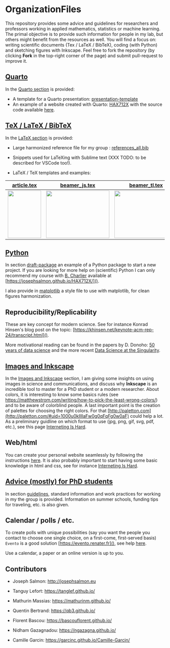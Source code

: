 # OrganizationFiles

This repository provides some advice and guidelines for researchers and professors working in applied mathematics, statistics or machine learning. The primal objective is to provide such information for people in my lab, but others might benefit from the resources as well.
You will find a focus on: writing scientific documents (Tex / LaTeX / BibTeX), coding (with Python) and sketching figures with Inkscape.
Feel free to fork the repository (by clicking **Fork** in the top-right corner of the page) and submit pull-request to improve it.


## [Quarto](Quarto/)
In the [Quarto section](Quarto/) is provided:

- A template for a Quarto presentation: [presentation-template](Quarto/presentation-template/)
- An example of a website created with Quarto: [HAX712X](https://josephsalmon.github.io/HAX712X/) with the source code available [here](https://github.com/josephsalmon/HAX712X/blob/main/index.qmd).




## [TeX / LaTeX / BibTeX](tex/)
In the [LaTeX section](tex/) is provided:

- Large harmonized reference file for my group : [references_all.bib](tex/biblio/references_all.bib)

- Snippets used for LaTeXing with Sublime text (XXX TODO: to be described for VSCode too!).

- LaTeX / TeX templates and examples:

| [article.tex](tex/draft-article/article.tex)                                                   | [beamer_js.tex](tex/draft-beamer/beamer_js.tex)                                                   | [beamer_tl.tex](tex/draft-beamer/beamer_tl.tex)                                                   | [exam.tex](tex/draft-exam/exam.tex)                                                     | [scribe.tex](tex/draft-scribe/scribe.tex)                                                   |
| ---------------------------------------------------------------------------------------------- | ------------------------------------------------------------------------------------------------- | ------------------------------------------------------------------------------------------------- | --------------------------------------------------------------------------------------- | ------------------------------------------------------------------------------------------- |
| [<img src="sharedimages/article.png" width="105" height="150">](tex/draft-article/article.tex) | [<img src="sharedimages/beamer_js.png" width="200" height="150">](tex/draft-beamer/beamer_js.tex) | [<img src="sharedimages/beamer_tl.png" width="200" height="150">](tex/draft-beamer/beamer_tl.tex) | [<img src="sharedimages/examen.png" width="105" height="150">](tex/draft-exam/exam.tex) | [<img src="sharedimages/scribe.png" width="105" height="150">](tex/draft-scribe/scribe.tex) |


## [Python](python/draft-package/)
In section [draft-package](python/draft-package/)
an example of a Python package
 to start a new project.
If you are looking for more help on (scientific) Python I can only recommend my course with [B. Charlier](https://imag.umontpellier.fr/~charlier) available at [https://josephsalmon.github.io/HAX712X/]().

I also provide in [matplotlib](python/matplotlib/) a style file to use with matplotlib, for clean figures harmonization.

## Reproducibility/Replicability

These are key concept for modern science.
See for instance Konrad Hinsen's blog post on the topic: [https://khinsen.net/keynote-acm-rep-24/transcript.html]().

More motivational reading can be found in the papers by D. Donoho: [50 years of data science](https://www.tandfonline.com/doi/full/10.1080/10618600.2017.1384734) and the more recent [Data Science at the Singularity](https://hdsr.mitpress.mit.edu/pub/g9mau4m0/release/2).


## [Images and Inkscape](inkscape/)
In the [Images and Inkscape](inkscape/) section, I am giving some insights on using images in science and communications, and discuss why **Inkscape** is an incredible tool to master for a PhD student or a modern researcher.
About colors, it is interesting to know some basics rules (see https://matthewstrom.com/writing/how-to-pick-the-least-wrong-colors/) and to be aware of colorblind people.
A last important point is the creation of palettes for choosing the right colors. For that [http://paletton.com](http://paletton.com/#uid=1000u0kllllaFw0g0qFqFg0w0aF) could help a lot.
As a preliminary guidline on which format to use (jpg, png, gif, svg, pdf, etc.), see this page [Interneting Is Hard](https://internetingishard.netlify.app/html-and-css/links-and-images/#image-formats).

## Web/html
You can create your personal website seamlessly by following the instructions [here](https://wowchemy.com/templates/).
It is also probably important to start having some basic knowledge in html and css, see for instance
[Interneting Is Hard](https://internetingishard.netlify.app/html-and-css/introduction/).


## [Advice (mostly) for PhD students](guidelines/)
In section [guidelines](guidelines/), standard information and work practices for working in my the group is provided. Information on summer schools, funding tips for traveling, etc. is also given.

## Calendar / polls / etc.

To create polls with unique possibilities (say you want the people you contact to choose one single choice, on a first-come, first-served basis) `Evento` is a good solution [https://evento.renater.fr](), see help [here](https://prim76.ac-normandie.fr/IMG/pdf/planifier_des_rendez-vous_evento_modifie_erun_76.pdf).

Use a calendar, a paper or an online version is up to you.

## Contributors

- Joseph Salmon: http://josephsalmon.eu

- Tanguy Lefort: https://tanglef.github.io/

- Mathurin Massias: https://mathurinm.github.io/

- Quentin Bertrand: https://qb3.github.io/

- Florent Bascou: https://bascouflorent.github.io/

- Nidham Gazagnadou: https://ngazagna.github.io/

- Camille Garcin: https://garcinc.github.io/Camille-Garcin/

